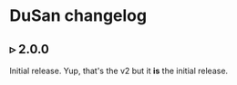 # DuSan changelog

## ▹ 2.0.0

Initial release. Yup, that's the v2 but it **is** the initial release.